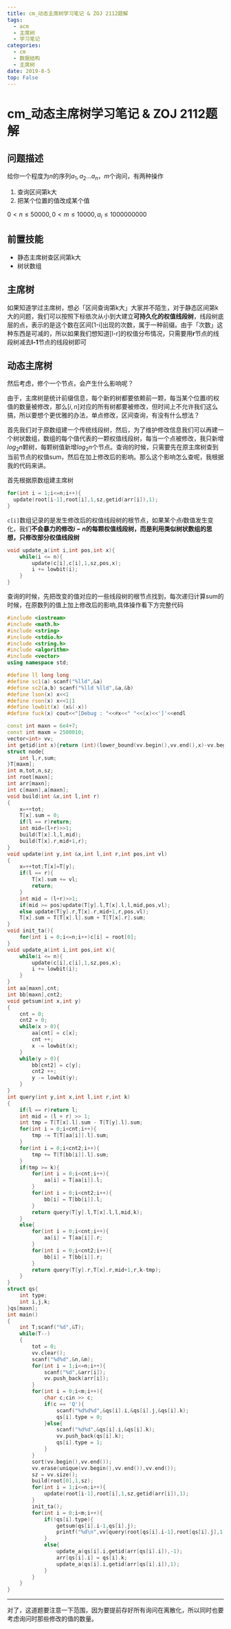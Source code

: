 ```yaml
---
title: cm_动态主席树学习笔记 & ZOJ 2112题解
tags: 
  - acm
  - 主席树
  - 学习笔记
categories:
  - cm
  - 数据结构
  - 主席树
date: 2019-8-5
top: False
---
```

# cm_动态主席树学习笔记 & ZOJ 2112题解


## 问题描述

给你一个程度为$n$的序列$a_{1},a_{2}…a_{n}$，$m$个询问，有两种操作

1. 查询区间第k大
2. 把某个位置的值改成某个值

$0<n\leq 50000,0<m\leq 10000,a_{i}\leq 1000000000$

## 前置技能

- 静态主席树查区间第k大
- 树状数组



## 主席树

如果知道学过主席树，想必「区间查询第k大」大家并不陌生，对于静态区间第k大的问题，我们可以按照下标依次从小到大建立**可持久化的权值线段树**，线段树底层的点，表示的是这个数在区间[1-i]出现的次数，属于一种前缀。由于「次数」这种东西是可减的，所以如果我们想知道[l-r]的权值分布情况，只需要用**r**节点的线段树减去**l-1**节点的线段树即可

 ## 动态主席树

然后考虑，修个一个节点，会产生什么影响呢？

由于，主席树是统计前缀信息，每个新的树都要依赖前一颗，每当某个位置$i$的权值的数量被修改，那么$[i,n]$对应的所有树都要被修改，但时间上不允许我们这么搞，所以要想个更优雅的办法，单点修改，区间查询，有没有什么想法？

首先我们对于原数组建一个传统线段树，然后，为了维护修改信息我们可以再建一个树状数组，数组的每个值代表的一颗权值线段树，每当一个点被修改，我只新增$log_{2}n$颗树，每颗树值新增$log_{2}n$个节点。查询的时候，只需要先在原主席树查到当前节点的权值sum，然后在加上修改后的影响。那么这个影响怎么查呢，我根据我的代码来讲。



首先根据原数组建主席树

```c++
for(int i = 1;i<=n;i++){
  update(root[i-1],root[i],1,sz,getid(arr[i]),1);
} 
```



`c[i]`数组记录的是发生修改后的权值线段树的根节点，如果某个点$i$数值发生变化，我们**不会暴力的修改$i-n$的每颗权值线段树，而是利用类似树状数组的思想，只修改部分权值线段树**

```c++
void update_a(int i,int pos,int x){
    while(i <= n){
        update(c[i],c[i],1,sz,pos,x);
        i += lowbit(i);
    }
}
```

查询的时候，先把改变的值对应的一些线段树的根节点找到，每次递归计算sum的时候，在原数列的值上加上修改后的影响,具体操作看下方完整代码

```c++
#include <iostream>
#include <math.h>
#include <string>
#include <stdio.h>
#include <string.h>
#include <algorithm>
#include <vector>
using namespace std;

#define ll long long
#define sc1(a) scanf("%lld",&a)
#define sc2(a,b) scanf("%lld %lld",&a,&b)
#define lson(x) x<<1
#define rson(x) x<<1|1
#define lowbit(x) (x&(-x))
#define fuck(x) cout<<"[Debug : "<<#x<<" "<<(x)<<']'<<endl

const int maxn = 6e4+7;
const int maxm = 2500010;
vector<int> vv;
int getid(int x){return (int)(lower_bound(vv.begin(),vv.end(),x)-vv.begin())+1;}
struct node{
    int l,r,sum;
}T[maxm];
int m,tot,n,sz;
int root[maxn];
int arr[maxn];
int c[maxn],a[maxn];
void build(int &x,int l,int r)
{
    x=++tot;
    T[x].sum = 0;
    if(l == r)return;
    int mid=(l+r)>>1;
    build(T[x].l,l,mid);
    build(T[x].r,mid+1,r);
}
void update(int y,int &x,int l,int r,int pos,int vl)
{
    x=++tot;T[x]=T[y];
    if(l == r){
        T[x].sum += vl;
        return;
    }
    int mid = (l+r)>>1;
    if(mid >= pos)update(T[y].l,T[x].l,l,mid,pos,vl);
    else update(T[y].r,T[x].r,mid+1,r,pos,vl);
    T[x].sum = T[T[x].l].sum + T[T[x].r].sum;
}
void init_ta(){
    for(int i = 0;i<=n;i++)c[i] = root[0];
}
void update_a(int i,int pos,int x){
    while(i <= n){
        update(c[i],c[i],1,sz,pos,x);
        i += lowbit(i);
    }
}
int aa[maxn],cnt;
int bb[maxn],cnt2;
void getsum(int x,int y)
{
    cnt = 0;
    cnt2 = 0;
    while(x > 0){
        aa[cnt] = c[x];
        cnt ++;
        x -= lowbit(x);
    }
    while(y > 0){
        bb[cnt2] = c[y];
        cnt2 ++;
        y -= lowbit(y);
    }
}
int query(int y,int x,int l,int r,int k)
{
    if(l == r)return l;
    int mid = (l + r) >> 1;
    int tmp = T[T[x].l].sum - T[T[y].l].sum;
    for(int i = 0;i<cnt;i++){
        tmp -= T[T[aa[i]].l].sum;
    }
    for(int i = 0;i<cnt2;i++){
        tmp += T[T[bb[i]].l].sum;
    }
    if(tmp >= k){
        for(int i = 0;i<cnt;i++){
            aa[i] = T[aa[i]].l;
        }
        for(int i = 0;i<cnt2;i++){
            bb[i] = T[bb[i]].l;
        }
        return query(T[y].l,T[x].l,l,mid,k);
    }
    else{
        for(int i = 0;i<cnt;i++){
            aa[i] = T[aa[i]].r;
        }
        for(int i = 0;i<cnt2;i++){
            bb[i] = T[bb[i]].r;
        }
        return query(T[y].r,T[x].r,mid+1,r,k-tmp);
    }
}
struct qs{
    int type;
    int i,j,k;
}qs[maxn];
int main()
{
    int T;scanf("%d",&T);
    while(T--)
    {
        tot = 0;
        vv.clear();
        scanf("%d%d",&n,&m);
        for(int i = 1;i<=n;i++){
            scanf("%d",&arr[i]);
            vv.push_back(arr[i]);
        } 
        for(int i = 0;i<m;i++){
            char c;cin >> c;
            if(c == 'Q'){
                scanf("%d%d%d",&qs[i].i,&qs[i].j,&qs[i].k);
                qs[i].type = 0;
            }else{
                scanf("%d%d",&qs[i].i,&qs[i].k);
                vv.push_back(qs[i].k);
                qs[i].type = 1;
            }
        }
        sort(vv.begin(),vv.end());
        vv.erase(unique(vv.begin(),vv.end()),vv.end());
        sz = vv.size();
        build(root[0],1,sz);
        for(int i = 1;i<=n;i++){
            update(root[i-1],root[i],1,sz,getid(arr[i]),1);
        } 
        init_ta();
        for(int i = 0;i<m;i++){
            if(!qs[i].type){
                getsum(qs[i].i-1,qs[i].j);
                printf("%d\n",vv[query(root[qs[i].i-1],root[qs[i].j],1,sz,qs[i].k) - 1]);
            }
            else{
                update_a(qs[i].i,getid(arr[qs[i].i]),-1);
                arr[qs[i].i] = qs[i].k;
                update_a(qs[i].i,getid(arr[qs[i].i]),1);
            }
        }
    }
}
```

---

对了，这道题要注意一下范围，因为要提前存好所有询问在离散化，所以同时也要考虑询问时那些修改的值的数量。



